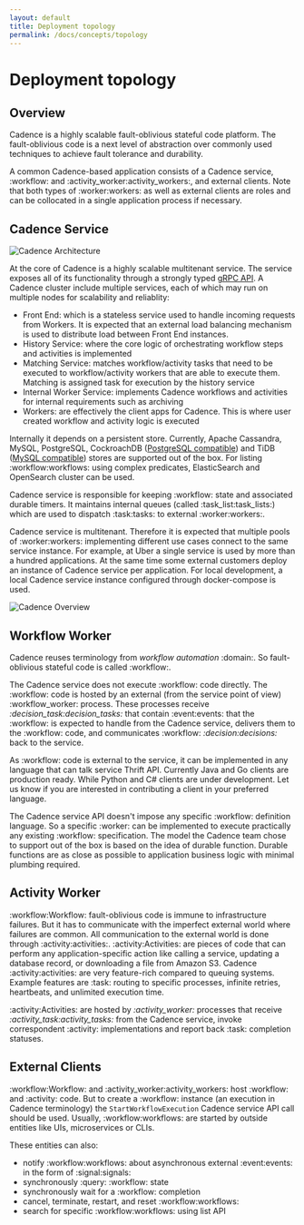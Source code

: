 ```yaml
---
layout: default
title: Deployment topology
permalink: /docs/concepts/topology
---
```


# Deployment topology

## Overview

Cadence is a highly scalable fault-oblivious stateful code platform. The fault-oblivious code is a next level of abstraction over commonly used techniques to achieve fault tolerance and durability.

A common Cadence-based application consists of a Cadence service, :workflow: and :activity_worker:activity_workers:, and external clients.
Note that both types of :worker:workers: as well as external clients are roles and can be collocated in a single application process if necessary.

## Cadence Service

![Cadence Architecture](https://user-images.githubusercontent.com/14902200/160308507-2854a98a-0582-4748-87e4-e0695d3b6e86.jpg)


At the core of Cadence is a highly scalable multitenant service. The service exposes all of its functionality through a strongly typed [gRPC API](https://github.com/cadence-workflow/cadence-idl/tree/master/go/proto/api/v1). A Cadence cluster include multiple services, each of which may run on multiple nodes for scalability and reliablity:
- Front End: which is a stateless service used to handle incoming requests from Workers. It is expected that an external load balancing mechanism is used to distribute load between Front End instances.
- History Service: where the core logic of orchestrating workflow steps and activities is implemented
- Matching Service: matches workflow/activity tasks that need to be executed to workflow/activity workers that are able to execute them. Matching is assigned task for execution by the history service
- Internal Worker Service: implements Cadence workflows and activities for internal requirements such as archiving
- Workers: are effectively the client apps for Cadence. This is where user created workflow and activity logic is executed

Internally it depends on a persistent store. Currently, Apache Cassandra, MySQL, PostgreSQL, CockroachDB ([PostgreSQL compatible](https://www.cockroachlabs.com/docs/stable/postgresql-compatibility.html)) and TiDB ([MySQL compatible](https://docs.pingcap.com/tidb/dev/mysql-compatibility)) stores are supported out of the box. For listing :workflow:workflows: using complex predicates, ElasticSearch and OpenSearch cluster can be used.

Cadence service is responsible for keeping :workflow: state and associated durable timers. It maintains internal queues (called :task_list:task_lists:) which are used to dispatch :task:tasks: to external :worker:workers:.

Cadence service is multitenant. Therefore it is expected that multiple pools of :worker:workers: implementing different use cases connect to the same service instance. For example, at Uber a single service is used by more than a hundred applications. At the same time some external customers deploy an instance of Cadence service per application. For local development, a local Cadence service instance configured through docker-compose is used.

![Cadence Overview](https://user-images.githubusercontent.com/14902200/160308592-400e11bc-0b21-4dd1-b568-8ac59005e6b7.svg)


## Workflow Worker

Cadence reuses terminology from _workflow automation_ :domain:. So fault-oblivious stateful code is called :workflow:.

The Cadence service does not execute :workflow: code directly. The :workflow: code is hosted by an external (from the service point of view) :workflow_worker: process. These processes receive _:decision_task:decision_tasks:_ that contain :event:events: that the :workflow: is expected to handle from the Cadence service, delivers them to the :workflow: code, and communicates :workflow: _:decision:decisions:_ back to the service.

As :workflow: code is external to the service, it can be implemented in any language that can talk service Thrift API. Currently Java and Go clients are production ready. While Python and C# clients are under development. Let us know if you are interested in contributing a client in your preferred language.

The Cadence service API doesn't impose any specific :workflow: definition language. So a specific :worker: can be implemented to execute practically any existing :workflow: specification. The model the Cadence team chose to support out of the box is based on the idea of durable function. Durable functions are as close as possible to application business logic with minimal plumbing required.

## Activity Worker

:workflow:Workflow: fault-oblivious code is immune to infrastructure failures. But it has to communicate with the imperfect external world where failures are common. All communication to the external world is done through :activity:activities:. :activity:Activities: are pieces of code that can perform any application-specific action like calling a service, updating a database record, or downloading a file from Amazon S3. Cadence :activity:activities: are very feature-rich compared to queuing systems. Example features are :task: routing to specific processes, infinite retries, heartbeats, and unlimited execution time.

:activity:Activities: are hosted by _:activity_worker:_ processes that receive _:activity_task:activity_tasks:_ from the Cadence service, invoke correspondent :activity: implementations and report back :task: completion statuses.

## External Clients

:workflow:Workflow: and :activity_worker:activity_workers: host :workflow: and :activity: code. But to create a :workflow: instance (an execution in Cadence terminology) the `StartWorkflowExecution` Cadence service API call should be used. Usually, :workflow:workflows: are started by outside entities like UIs, microservices or CLIs.

These entities can also:

- notify :workflow:workflows: about asynchronous external :event:events: in the form of :signal:signals:
- synchronously :query: :workflow: state
- synchronously wait for a :workflow: completion
- cancel, terminate, restart, and reset :workflow:workflows:
- search for specific :workflow:workflows: using list API
